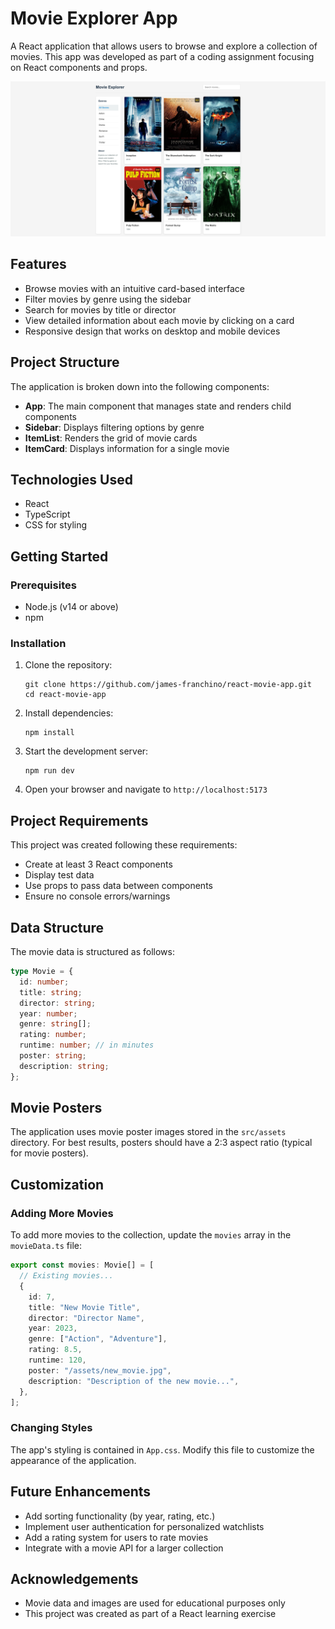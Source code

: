 # Movie Explorer App

A React application that allows users to browse and explore a collection of movies. This app was developed as part of a coding assignment focusing on React components and props.

![Movie Explorer App Screenshot](src/assets/screenshot.png)

## Features

- Browse movies with an intuitive card-based interface
- Filter movies by genre using the sidebar
- Search for movies by title or director
- View detailed information about each movie by clicking on a card
- Responsive design that works on desktop and mobile devices

## Project Structure

The application is broken down into the following components:

- **App**: The main component that manages state and renders child components
- **Sidebar**: Displays filtering options by genre
- **ItemList**: Renders the grid of movie cards
- **ItemCard**: Displays information for a single movie

## Technologies Used

- React
- TypeScript
- CSS for styling

## Getting Started

### Prerequisites

- Node.js (v14 or above)
- npm

### Installation

1. Clone the repository:

   ```
   git clone https://github.com/james-franchino/react-movie-app.git
   cd react-movie-app
   ```

2. Install dependencies:

   ```
   npm install
   ```

3. Start the development server:

   ```
   npm run dev
   ```

4. Open your browser and navigate to `http://localhost:5173`

## Project Requirements

This project was created following these requirements:

- Create at least 3 React components
- Display test data
- Use props to pass data between components
- Ensure no console errors/warnings

## Data Structure

The movie data is structured as follows:

```typescript
type Movie = {
  id: number;
  title: string;
  director: string;
  year: number;
  genre: string[];
  rating: number;
  runtime: number; // in minutes
  poster: string;
  description: string;
};
```

## Movie Posters

The application uses movie poster images stored in the `src/assets` directory. For best results, posters should have a 2:3 aspect ratio (typical for movie posters).

## Customization

### Adding More Movies

To add more movies to the collection, update the `movies` array in the `movieData.ts` file:

```typescript
export const movies: Movie[] = [
  // Existing movies...
  {
    id: 7,
    title: "New Movie Title",
    director: "Director Name",
    year: 2023,
    genre: ["Action", "Adventure"],
    rating: 8.5,
    runtime: 120,
    poster: "/assets/new_movie.jpg",
    description: "Description of the new movie...",
  },
];
```

### Changing Styles

The app's styling is contained in `App.css`. Modify this file to customize the appearance of the application.

## Future Enhancements

- Add sorting functionality (by year, rating, etc.)
- Implement user authentication for personalized watchlists
- Add a rating system for users to rate movies
- Integrate with a movie API for a larger collection

## Acknowledgements

- Movie data and images are used for educational purposes only
- This project was created as part of a React learning exercise
